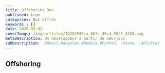 ```yaml
---
title: Offshoring Dev                
published: true
categories: Nos offres
keywords : []
date: 2020-09-02
coverImage: /img/articles/ID282940ca_067c_40c4_90f7_4458.png
metaDescription: Un developpeur à partir de 50€/jour.
subDescription: .#React,#Angular,#NodeJs,#Python, .#Java, .#Flutter
---
```

 
## Offshoring
